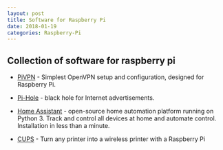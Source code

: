 ```yaml
---
layout: post
title: Software for Raspberry Pi
date: 2018-01-19
categories: Raspberry-Pi
---
```


Collection of software for raspberry pi
---------
- [PiVPN](http://www.pivpn.io/) - Simplest OpenVPN setup and configuration, designed for Raspberry Pi.

- [Pi-Hole](http://pi-hole.net/) - black hole for Internet advertisements.

- [Home Assistant](https://home-assistant.io/) - open-source home automation platform running on Python 3. Track and control all devices at home and automate control. Installation in less than a minute.

- [CUPS](http://www.instructables.com/id/Turn-any-printer-into-a-wireless-printer-with-a-Ra/?ALLSTEPS) - Turn any printer into a wireless printer with a Raspberry Pi

[//]: # "- []() - "
